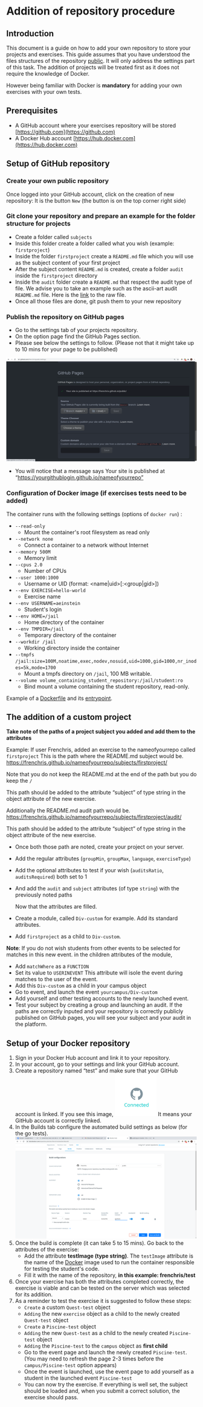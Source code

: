 # Addition of repository procedure

## Introduction

This document is a guide on how to add your own repository to store your projects and exercises.
This guide assumes that you have understood the files structures of the repository [public](https://github.com/01-edu/public).
It will only address the settings part of this task.
The addition of projects will be treated first as it does not require the knowledge of Docker.

However being familiar with Docker is **mandatory** for adding your own exercises with your own tests.

## Prerequisites

- A GitHub account where your exercises repository will be stored [https://github.com](https://github.com)
- A Docker Hub account [https://hub.docker.com](https://hub.docker.com)

## Setup of GitHub repository

### Create your own public repository

Once logged into your GitHub account, click on the creation of new repository:
It is the button `New` (the button is on the top corner right side)

### Git clone your repository and prepare an example for the folder structure for projects

- Create a folder called `subjects`
- Inside this folder create a folder called what you wish (example: `firstproject`)
- Inside the folder `firstproject` create a `README.md` file which you will use as the subject content of your first project
- After the subject content `README.md` is created, create a folder `audit` inside the `firstproject` directory
- Inside the `audit` folder create a `README.md` that respect the audit type of file. We advise you to take an example such as the
  ascii-art audit `README.md` file. Here is the [link](https://raw.githubusercontent.com/01-edu/public/master/subjects/ascii-art/audit/README.md) to the raw file.
- Once all those files are done, git push them to your new repository

### Publish the repository on GitHub pages

- Go to the settings tab of your projects repository.
- On the option page find the GitHub Pages section.
- Please see below the settings to follow.
  (Please not that it might take up to 10 mins for your page to be published)

![screenshot 1](img/adding-exercises-repository/1.png)

- You will notice that a message says Your site is published at “https://yourgithublogin.github.io/nameofyourrepo”

### Configuration of Docker image (if exercises tests need to be added)

The container runs with the following settings (options of `docker run`) :

- `--read-only`
  - Mount the container's root filesystem as read only
- `--network none`
  - Connect a container to a network without Internet
- `--memory 500M`
  - Memory limit
- `--cpus 2.0`
  - Number of CPUs
- `--user 1000:1000`
  - Username or UID (format: <name|uid>[:<group|gid>])
- `--env EXERCISE=hello-world`
  - Exercise name
- `--env USERNAME=aeinstein`
  - Student's login
- `--env HOME=/jail`
  - Home directory of the container
- `--env TMPDIR=/jail`
  - Temporary directory of the container
- `--workdir /jail`
  - Working directory inside the container
- `--tmpfs /jail:size=100M,noatime,exec,nodev,nosuid,uid=1000,gid=1000,nr_inodes=5k,mode=1700`
  - Mount a tmpfs directory on `/jail`, 100 MB writable.
- `--volume volume_containing_student_repository:/jail/student:ro`
  - Bind mount a volume containing the student repository, read-only.

Example of a [Dockerfile](https://github.com/01-edu/public/blob/master/js/tests/Dockerfile) and its [entrypoint](https://github.com/01-edu/public/blob/master/js/tests/entrypoint.sh).

## The addition of a custom project

**Take note of the paths of a project subject you added and add them to the attributes**

Example:
If user Frenchris, added an exercise to the nameofyourrepo called `firstproject`
This is the path where the README.md subject would be.
https://frenchris.github.io/nameofyourrepo/subjects/firstproject/

Note that you do not keep the README.md at the end of the path but you do keep the `/`

This path should be added to the attribute “subject” of type string in the object attribute of the new exercise.

Additionally the README.md audit path would be.
https://frenchris.github.io/nameofyourrepo/subjects/firstproject/audit/

This path should be added to the attribute “subject” of type string in the object attribute of the new exercise.

- Once both those path are noted, create your project on your server.
- Add the regular attributes (`groupMin`, `groupMax`, `language`, `exerciseType`)
- Add the optional attributes to test if your wish (`auditsRatio`, `auditsRequired`) both set to 1
- And add the `audit` and `subject` attributes (of type `string`) with the previously noted paths

  Now that the attributes are filled.

- Create a module, called `Div-custom` for example. Add its standard attributes.
- Add `firstproject` as a child to `Div-custom`.

**Note**: If you do not wish students from other events to be selected for matches in this new event.
in the children attributes of the module,

- Add `matchWhere` as a `FUNCTION`
- Set its value to `USERINEVENT`
  This attribute will isole the event during matches to the user of the event.
- Add this `Div-custom` as a child in your campus object
- Go to event, and launch the event `yourcampus/Div-custom`
- Add yourself and other testing accounts to the newly launched event.
- Test your subject by creating a group and launching an audit.
  If the paths are correctly inputed and your repository is correctly publicly published on GitHub pages, you will see your subject and your audit in the platform.

## Setup of your Docker repository

1. Sign in your Docker Hub account and link it to your repository.
2. In your account, go to your settings and link your GitHub account.
3. Create a repository named “test” and make sure that your GitHub account is linked.
   If you see this image,
   ![screenshot 2](img/adding-exercises-repository/2.png)
   It means your GitHub account is correctly linked.
4. In the Builds tab configure the automated build settings as below (for the go tests).
   ![screenshot 3](img/adding-exercises-repository/3.png)
5. Once the build is complete (it can take 5 to 15 mins). Go back to the attributes of the exercise:
   - Add the attribute **testImage (type string)**.
     The `testImage` attribute is the name of the [Docker](https://docs.docker.com/get-started) image used to run the container responsible for testing the student's code.
   - Fill it with the name of the repository,
     **in this example: frenchris/test**
6. Once your exercise has both the attributes completed correctly, the exercise is viable and can be tested on the server which was selected for its addition.
7. As a reminder to test the exercise it is suggested to follow these steps:
   - `Create` a custom `Quest-test` object
   - `Adding` the new `exercise` object as a child to the newly created `Quest-test` object
   - `Create` a `Piscine-test` object
   - `Adding` the new `Quest-test` as a child to the newly created `Piscine-test` object
   - `Adding` the `Piscine-test` to the `campus` object as **first child**
   - Go to the event page and launch the newly created `Piscine-test`. (You may need to refresh the page 2-3 times before the `campus/Piscine-test` option appears)
   - Once the event is launched, use the event page to add yourself as a student in the launched event `Piscine-test`
   - You can now try the exercise. If everything is well set, the subject should be loaded and, when you submit a correct solution, the exercise should pass.

